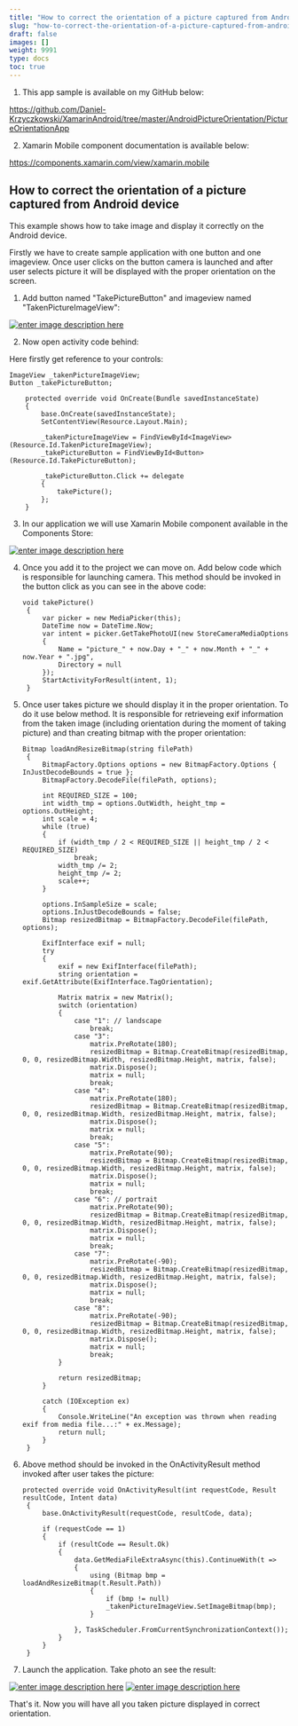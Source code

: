 ```yaml
---
title: "How to correct the orientation of a picture captured from Android device"
slug: "how-to-correct-the-orientation-of-a-picture-captured-from-android-device"
draft: false
images: []
weight: 9991
type: docs
toc: true
---
```


1) This app sample is available on my GitHub below:

https://github.com/Daniel-Krzyczkowski/XamarinAndroid/tree/master/AndroidPictureOrientation/PictureOrientationApp

2) Xamarin Mobile component documentation is available below:

https://components.xamarin.com/view/xamarin.mobile

## How to correct the orientation of a picture captured from Android device
This example shows how to take image and display it correctly on the Android device.

Firstly we have to create sample application with one button and one imageview.
Once user clicks on the button camera is launched and after user selects picture it will be displayed with the proper orientation on the screen.

1) Add button named "TakePictureButton" and imageview named "TakenPictureImageView":

[![enter image description here][1]][1]

2) Now open activity code behind:

Here firstly get reference to your controls:

    ImageView _takenPictureImageView;
    Button _takePictureButton;

        protected override void OnCreate(Bundle savedInstanceState)
        {
            base.OnCreate(savedInstanceState);
            SetContentView(Resource.Layout.Main);

            _takenPictureImageView = FindViewById<ImageView>(Resource.Id.TakenPictureImageView);
            _takePictureButton = FindViewById<Button>(Resource.Id.TakePictureButton);

            _takePictureButton.Click += delegate 
            {
                takePicture();
            };
        }

3) In our application we will use Xamarin Mobile component available in the Components Store:

[![enter image description here][2]][2]

4) Once you add it to the project we can move on. Add below code which is responsible for launching camera. This method should be invoked in the button click as you can see in the above code:

       void takePicture()
        {
            var picker = new MediaPicker(this);
            DateTime now = DateTime.Now;
            var intent = picker.GetTakePhotoUI(new StoreCameraMediaOptions
            {
                Name = "picture_" + now.Day + "_" + now.Month + "_" + now.Year + ".jpg",
                Directory = null
            });
            StartActivityForResult(intent, 1);
        }


5. Once user takes picture we should display it in the proper orientation. To do it use below method. It is responsible for retrieveing exif information from the taken image (including orientation during the moment of taking picture) and than creating bitmap with the proper orientation:

       Bitmap loadAndResizeBitmap(string filePath)
        {
            BitmapFactory.Options options = new BitmapFactory.Options { InJustDecodeBounds = true };
            BitmapFactory.DecodeFile(filePath, options);

            int REQUIRED_SIZE = 100;
            int width_tmp = options.OutWidth, height_tmp = options.OutHeight;
            int scale = 4;
            while (true)
            {
                if (width_tmp / 2 < REQUIRED_SIZE || height_tmp / 2 < REQUIRED_SIZE)
                    break;
                width_tmp /= 2;
                height_tmp /= 2;
                scale++;
            }

            options.InSampleSize = scale;
            options.InJustDecodeBounds = false;
            Bitmap resizedBitmap = BitmapFactory.DecodeFile(filePath, options);

            ExifInterface exif = null;
            try
            {
                exif = new ExifInterface(filePath);
                string orientation = exif.GetAttribute(ExifInterface.TagOrientation);

                Matrix matrix = new Matrix();
                switch (orientation)
                {
                    case "1": // landscape
                        break;
                    case "3":
                        matrix.PreRotate(180);
                        resizedBitmap = Bitmap.CreateBitmap(resizedBitmap, 0, 0, resizedBitmap.Width, resizedBitmap.Height, matrix, false);
                        matrix.Dispose();
                        matrix = null;
                        break;
                    case "4":
                        matrix.PreRotate(180);
                        resizedBitmap = Bitmap.CreateBitmap(resizedBitmap, 0, 0, resizedBitmap.Width, resizedBitmap.Height, matrix, false);
                        matrix.Dispose();
                        matrix = null;
                        break;
                    case "5":
                        matrix.PreRotate(90);
                        resizedBitmap = Bitmap.CreateBitmap(resizedBitmap, 0, 0, resizedBitmap.Width, resizedBitmap.Height, matrix, false);
                        matrix.Dispose();
                        matrix = null;
                        break;
                    case "6": // portrait
                        matrix.PreRotate(90);
                        resizedBitmap = Bitmap.CreateBitmap(resizedBitmap, 0, 0, resizedBitmap.Width, resizedBitmap.Height, matrix, false);
                        matrix.Dispose();
                        matrix = null;
                        break;
                    case "7":
                        matrix.PreRotate(-90);
                        resizedBitmap = Bitmap.CreateBitmap(resizedBitmap, 0, 0, resizedBitmap.Width, resizedBitmap.Height, matrix, false);
                        matrix.Dispose();
                        matrix = null;
                        break;
                    case "8":
                        matrix.PreRotate(-90);
                        resizedBitmap = Bitmap.CreateBitmap(resizedBitmap, 0, 0, resizedBitmap.Width, resizedBitmap.Height, matrix, false);
                        matrix.Dispose();
                        matrix = null;
                        break;
                }

                return resizedBitmap;
            }

            catch (IOException ex)
            {
                Console.WriteLine("An exception was thrown when reading exif from media file...:" + ex.Message);
                return null;
            }
        }

6. Above method should be invoked in the OnActivityResult method invoked after user takes the picture:

       protected override void OnActivityResult(int requestCode, Result resultCode, Intent data)
        {
            base.OnActivityResult(requestCode, resultCode, data);

            if (requestCode == 1)
            {
                if (resultCode == Result.Ok)
                {
                    data.GetMediaFileExtraAsync(this).ContinueWith(t =>
                    {
                        using (Bitmap bmp = loadAndResizeBitmap(t.Result.Path))
                        {
                            if (bmp != null)
                            _takenPictureImageView.SetImageBitmap(bmp);
                        }

                    }, TaskScheduler.FromCurrentSynchronizationContext());
                }
            }
        }

7. Launch the application. Take photo an see the result:

[![enter image description here][3]][3]
[![enter image description here][4]][4]

That's it. Now you will have all you taken picture displayed in correct orientation.

  [1]: http://i.stack.imgur.com/Aj5sJ.png
  [2]: http://i.stack.imgur.com/U7F2P.png
  [3]: http://i.stack.imgur.com/AFLk3.jpg
  [4]: http://i.stack.imgur.com/yU75s.jpg

